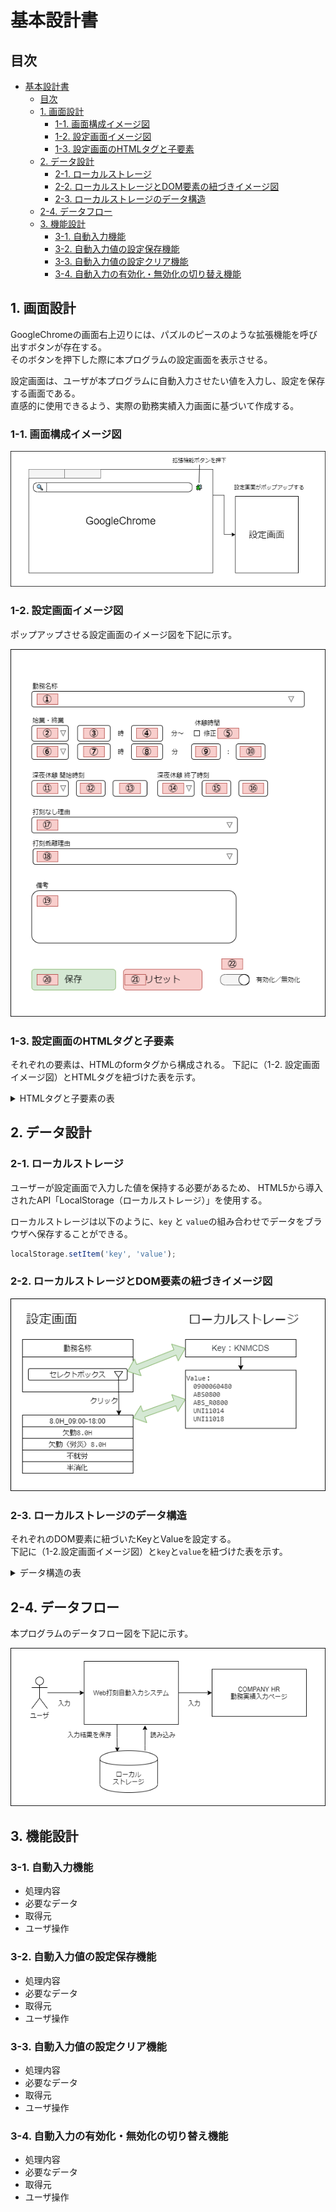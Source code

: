 # 基本設計書

## 目次

- [基本設計書](#基本設計書)
  - [目次](#目次)
  - [1. 画面設計](#1-画面設計)
    - [1-1. 画面構成イメージ図](#1-1-画面構成イメージ図)
    - [1-2. 設定画面イメージ図](#1-2-設定画面イメージ図)
    - [1-3. 設定画面のHTMLタグと子要素](#1-3-設定画面のhtmlタグと子要素)
  - [2. データ設計](#2-データ設計)
    - [2-1. ローカルストレージ](#2-1-ローカルストレージ)
    - [2-2. ローカルストレージとDOM要素の紐づきイメージ図](#2-2-ローカルストレージとdom要素の紐づきイメージ図)
    - [2-3. ローカルストレージのデータ構造](#2-3-ローカルストレージのデータ構造)
  - [2-4. データフロー](#2-4-データフロー)
  - [3. 機能設計](#3-機能設計)
    - [3-1. 自動入力機能](#3-1-自動入力機能)
    - [3-2. 自動入力値の設定保存機能](#3-2-自動入力値の設定保存機能)
    - [3-3. 自動入力値の設定クリア機能](#3-3-自動入力値の設定クリア機能)
    - [3-4. 自動入力の有効化・無効化の切り替え機能](#3-4-自動入力の有効化無効化の切り替え機能)



## 1. 画面設計

GoogleChromeの画面右上辺りには、パズルのピースのような拡張機能を呼び出すボタンが存在する。  
そのボタンを押下した際に本プログラムの設定画面を表示させる。

設定画面は、ユーザが本プログラムに自動入力させたい値を入力し、設定を保存する画面である。  
直感的に使用できるよう、実際の勤務実績入力画面に基づいて作成する。  

### 1-1. 画面構成イメージ図

![image](画面構成.png)

### 1-2. 設定画面イメージ図

ポップアップさせる設定画面のイメージ図を下記に示す。

![image](設定画面イメージ.png)

### 1-3. 設定画面のHTMLタグと子要素

それぞれの要素は、HTMLのformタグから構成される。
下記に（1-2. 設定画面イメージ図）とHTMLタグを紐づけた表を示す。

<details><summary>HTMLタグと子要素の表</summary>


|No |HTMLタグ          |子要素                   |
|:-:|:-----------------|:------------------------|
|1  |セレクトボックス  |8.0H_09:00-18:00         |
|   |                  |欠勤8.0H                 |
|   |                  |欠勤（労災）8.0H         |
|   |                  |不就労                   |
|   |                  |半消化                   |
|2  |セレクトボックス  |前日                     |
|   |                  |当日                     |
|   |                  |翌日                     |
|3  |テキストボックス  |                         |
|4  |テキストボックス  |                         |
|5  |チェックボックス  |                         |
|6  |セレクトボックス  |前日                     |
|   |                  |当日                     |
|   |                  |翌日                     |
|7  |テキストボックス  |                         |
|8  |テキストボックス  |                         |
|9  |テキストボックス  |                         |
|10 |テキストボックス  |                         |
|11 |セレクトボックス  |前日                     |
|   |                  |当日                     |
|   |                  |翌日                     |
|   |                  |--                       |
|12 |セレクトボックス  |00                       |
|   |                  |01                       |
|   |                  |02                       |
|   |                  |03                       |
|   |                  |︙（※省略）              |
|   |                  |22                       |
|   |                  |23                       |
|   |                  |--                       |
|13 |セレクトボックス  |00                       |
|   |                  |05                       |
|   |                  |10                       |
|   |                  |︙（※省略）              |
|   |                  |50                       |
|   |                  |55                       |
|   |                  |--                       |
|14 |セレクトボックス  |前日                     |
|   |                  |当日                     |
|   |                  |翌日                     |
|   |                  |--                       |
|15 |セレクトボックス  |00                       |
|   |                  |01                       |
|   |                  |02                       |
|   |                  |03                       |
|   |                  |︙（※省略）              |
|   |                  |22                       |
|   |                  |23                       |
|   |                  |--                       |
|16 |セレクトボックス  |00                       |
|   |                  |05                       |
|   |                  |10                       |
|   |                  |︙（※省略）              |
|   |                  |50                       |
|   |                  |55                       |
|   |                  |--                       |
|17 |セレクトボックス  |---------[選 択]---------|
|   |                  |出勤時打刻漏れ           |
|   |                  |退勤時打刻漏れ           |
|   |                  |出・退勤時打刻漏れ       |
|   |                  |直行・直帰               |
|   |                  |直行                     |
|   |                  |直帰                     |
|   |                  |出張                     |
|   |                  |システム停止時間         |
|18 |セレクトボックス  |---------[選 択]---------|
|   |                  |私用・自己啓発等         |
|   |                  |理由を備考欄に記載       |
|   |                  |打刻誤り                 |
|19 |テキストエリア    |                         |
|20 |ボタン            |                         |
|21 |ボタン            |                         |
|22 |チェックボックス  |                         |

</details>

## 2. データ設計

### 2-1. ローカルストレージ

ユーザーが設定画面で入力した値を保持する必要があるため、
HTML5から導入されたAPI「LocalStorage（ローカルストレージ）」を使用する。

ローカルストレージは以下のように、`key` と `value`の組み合わせでデータをブラウザへ保存することができる。


```js
localStorage.setItem('key', 'value');
```

### 2-2. ローカルストレージとDOM要素の紐づきイメージ図

![image](ローカルストレージ参考図.png)

### 2-3. ローカルストレージのデータ構造

それぞれのDOM要素に紐づいたKeyとValueを設定する。  
下記に（1-2.設定画面イメージ図）と`key`と`value`を紐づけた表を示す。

<details><summary>データ構造の表</summary>

|No |HTMLタグ          |Key            |子要素                   |Value         |
|:-:|:-----------------|:--------------|:------------------------|:-------------|
|1  |セレクトボックス  |KNMCDS         |8.0H_09:00-18:00         |090006048     |
|   |                  |               |欠勤8.0H                 |ABS0800       |
|   |                  |               |欠勤（労災）8.0H         |ABS_R0800     |
|   |                  |               |不就労                   |UNI11014      |
|   |                  |               |半消化                   |UNI11018      |
|2  |セレクトボックス  |KNMTMRNGSTD    |前日                     |-1            |
|   |                  |               |当日                     |0             |
|   |                  |               |翌日                     |1             |
|3  |テキストボックス  |KNMTMRNGSTH    |                         |ユーザの入力値|
|4  |テキストボックス  |KNMTMRNGSTM    |                         |ユーザの入力値|
|5  |チェックボックス  |RTTLCHKBX56    |                         |0             |
|   |                  |               |                         |1             |
|6  |セレクトボックス  |KNMTMRNGETD    |前日                     |-1            |
|   |                  |               |当日                     |0             |
|   |                  |               |翌日                     |1             |
|7  |テキストボックス  |KNMTMRNGETH    |                         |ユーザの入力値|
|8  |テキストボックス  |KNMTMRNGETM    |                         |ユーザの入力値|
|9  |テキストボックス  |RTTLVAL56H     |                         |ユーザの入力値|
|10 |テキストボックス  |RTTLVAL56M     |                         |ユーザの入力値|
|11 |セレクトボックス  |GI_TIME50_Seq0D|前日                     |-1            |
|   |                  |               |当日                     |0             |
|   |                  |               |翌日                     |1             |
|   |                  |               |--                       |999           |
|12 |セレクトボックス  |GI_TIME50_Seq0H|00                       |0             |
|   |                  |               |01                       |1             |
|   |                  |               |02                       |2             |
|   |                  |               |03                       |3             |
|   |                  |               |︙（省略）               |              |
|   |                  |               |22                       |22            |
|   |                  |               |23                       |23            |
|   |                  |               |--                       |999           |
|13 |セレクトボックス  |GI_TIME50_Seq0M|00                       |0             |
|   |                  |               |05                       |5             |
|   |                  |               |10                       |10            |
|   |                  |               |︙（省略）               |              |
|   |                  |               |50                       |50            |
|   |                  |               |55                       |55            |
|   |                  |               |--                       |999           |
|14 |セレクトボックス  |GI_TIME51_Seq0D|前日                     |-1            |
|   |                  |               |当日                     |0             |
|   |                  |               |翌日                     |1             |
|   |                  |               |--                       |999           |
|15 |セレクトボックス  |GI_TIME51_Seq0H|00                       |0             |
|   |                  |               |01                       |1             |
|   |                  |               |02                       |2             |
|   |                  |               |03                       |3             |
|   |                  |               |︙（省略）               |              |
|   |                  |               |22                       |22            |
|   |                  |               |23                       |23            |
|   |                  |               |--                       |999           |
|16 |セレクトボックス  |GI_TIME51_Seq0M|00                       |0             |
|   |                  |               |05                       |5             |
|   |                  |               |10                       |10            |
|   |                  |               |︙（省略）               |              |
|   |                  |               |50                       |50            |
|   |                  |               |55                       |55            |
|   |                  |               |--                       |999           |
|17 |セレクトボックス  |SGYCD1S        |---------[選 択]---------|DEFAULT_CODE  |
|   |                  |               |出勤時打刻漏れ           |1000          |
|   |                  |               |退勤時打刻漏れ           |1001          |
|   |                  |               |出・退勤時打刻漏れ       |1002          |
|   |                  |               |直行・直帰               |1003          |
|   |                  |               |直行                     |1004          |
|   |                  |               |直帰                     |1005          |
|   |                  |               |出張                     |1006          |
|   |                  |               |システム停止時間         |1007          |
|18 |セレクトボックス  |SGYCD2S        |---------[選 択]---------|DEFAULT_CODE  |
|   |                  |               |私用・自己啓発等         |1010          |
|   |                  |               |理由を備考欄に記載       |1020          |
|   |                  |               |打刻誤り                 |1030          |
|19 |テキストエリア    |JSKMM          |                         |ユーザの入力値|
|20 |ボタン            |               |                         |              |
|21 |ボタン            |               |                         |              |
|22 |チェックボックス  |ENABLEDISABLE  |                         |0             |
|   |                  |               |                         |1             |

</details>

## 2-4. データフロー

本プログラムのデータフロー図を下記に示す。

![image](データ構成図.png)

## 3. 機能設計

### 3-1. 自動入力機能 

- 処理内容
- 必要なデータ
- 取得元
- ユーザ操作

### 3-2. 自動入力値の設定保存機能

- 処理内容
- 必要なデータ
- 取得元
- ユーザ操作

### 3-3. 自動入力値の設定クリア機能

- 処理内容
- 必要なデータ
- 取得元
- ユーザ操作

### 3-4. 自動入力の有効化・無効化の切り替え機能

- 処理内容
- 必要なデータ
- 取得元
- ユーザ操作

